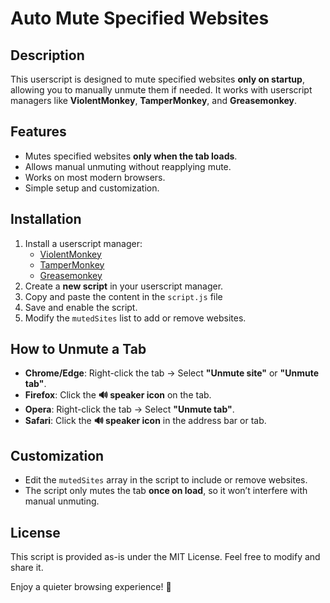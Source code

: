 # Auto Mute Specified Websites

## Description
This userscript is designed to mute specified websites **only on startup**, allowing you to manually unmute them if needed. It works with userscript managers like **ViolentMonkey**, **TamperMonkey**, and **Greasemonkey**.

## Features
- Mutes specified websites **only when the tab loads**.
- Allows manual unmuting without reapplying mute.
- Works on most modern browsers.
- Simple setup and customization.

## Installation
1. Install a userscript manager:
   - [ViolentMonkey](https://violentmonkey.github.io/)
   - [TamperMonkey](https://www.tampermonkey.net/)
   - [Greasemonkey](https://www.greasespot.net/)
2. Create a **new script** in your userscript manager.
3. Copy and paste the content in the `script.js` file
4. Save and enable the script.
5. Modify the `mutedSites` list to add or remove websites.

## How to Unmute a Tab
- **Chrome/Edge**: Right-click the tab → Select **"Unmute site"** or **"Unmute tab"**.
- **Firefox**: Click the **🔊 speaker icon** on the tab.
- **Opera**: Right-click the tab → Select **"Unmute tab"**.
- **Safari**: Click the **🔊 speaker icon** in the address bar or tab.

## Customization
- Edit the `mutedSites` array in the script to include or remove websites.
- The script only mutes the tab **once on load**, so it won’t interfere with manual unmuting.

## License
This script is provided as-is under the MIT License. Feel free to modify and share it.

Enjoy a quieter browsing experience! 🚀
